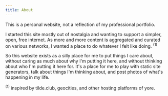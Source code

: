 ```yaml
---
title: About
---
```


This is a personal website, not a reflection of my professional portfolio.

I started this site mostly out of nostalgia and wanting to support a simpler, open, free internet. As more and more content is aggregated and curated on various networks, I wanted a place to do whatever I felt like doing. <sup>(1)</sup>

So this website exists as a silly place for me to put things I care about, without caring as much about why I'm putting it here, and without thinking about who I'm putting it here for. It's a place for me to play with static site generators, talk about things I'm thinking about, and post photos of what's happening in my life. 

<sup>(1)</sup> inspired by tilde.club, geocities, and other hosting platforms of yore.